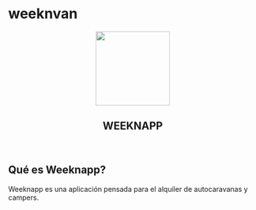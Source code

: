 # weeknvan
<p align="center">
  <img src="https://upload.wikimedia.org/wikipedia/commons/6/6d/Volkswagen_logo_2019.svg" width="150" >
  <h2 align="center" margin="40">WEEKNAPP</h2>
</p>

<br>

## Qué es Weeknapp?
Weeknapp es una aplicación pensada para el alquiler de autocaravanas y campers. 
